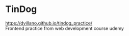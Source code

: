 # TinDog  

https://dvillano.github.io/tindog_practice/  
Frontend practice from web development course udemy
